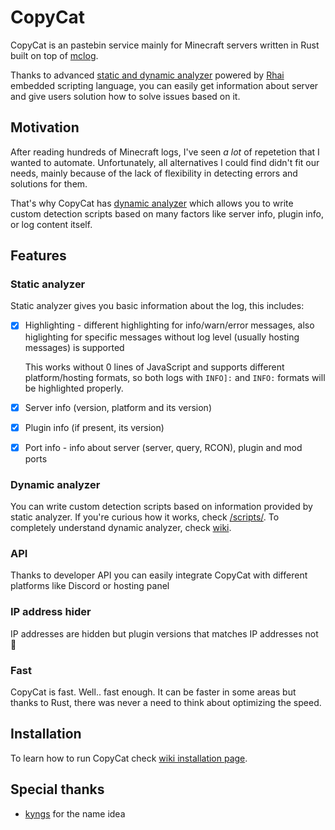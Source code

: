 # CopyCat
CopyCat is an pastebin service mainly for Minecraft servers written in Rust built on top of [mclog](https://github.com/quick-898/mclog).

Thanks to advanced [static and dynamic analyzer](https://github.com/quick-898/copycat/wiki/Analyzer) powered by [Rhai](https://rhai.rs/) embedded scripting language, you can easily get information about server and give users solution how to solve issues based on it.

## Motivation
After reading hundreds of Minecraft logs, I've seen *a lot* of repetetion that I wanted to automate. Unfortunately, all alternatives I could find didn't fit our needs, mainly because of the lack of flexibility in detecting errors and solutions for them.

That's why CopyCat has [dynamic analyzer](https://github.com/quick-898/copycat/wiki/Analyzer#Dynamic) which allows you to write custom detection scripts based on many factors like server info, plugin info, or log content itself.

## Features
### Static analyzer
Static analyzer gives you basic information about the log, this includes:
- [x] Highlighting - different highlighting for info/warn/error messages, also higlighting for specific messages without log level (usually hosting messages) is supported

  This works without 0 lines of JavaScript and supports different platform/hosting formats, so both logs with `INFO]:` and `INFO:` formats will be highlighted properly.
- [x] Server info (version, platform and its version)
- [x] Plugin info (if present, its version)
- [x] Port info - info about server (server, query, RCON), plugin and mod ports

### Dynamic analyzer
You can write custom detection scripts based on information provided by static analyzer. If you're curious how it works, check [/scripts/](/scripts/).
To completely understand dynamic analyzer, check [wiki](https://github.com/quick-898/copycat/wiki/Analyzer#Dynamic).

### API
Thanks to developer API you can easily integrate CopyCat with different platforms like Discord or hosting panel

### IP address hider
IP addresses are hidden but plugin versions that matches IP addresses not :tada:

### Fast
CopyCat is fast. Well.. fast enough. It can be faster in some areas but thanks to Rust, there was never a need to think about optimizing the speed.

## Installation
To learn how to run CopyCat check [wiki installation page](https://github.com/quick-898/copycat/wiki/Instalation).

## Special thanks
- [kyngs](https://github.com/kyngs) for the name idea

